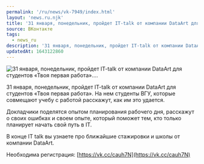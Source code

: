 ```yaml
---
permalink: '/ru/news/vk-7949/index.html'
layout: 'news.ru.njk'
title: '31 января, понедельник, пройдет IT-talk от компании DataArt для студентов «Твоя первая работа».…'
source: ВКонтакте
tags:
  - news_ru
description: '31 января, понедельник, пройдет IT-talk от компании DataArt для студентов «Твоя первая работа».…'
updatedAt: 1643122860
---
```

![31 января, понедельник, пройдет IT-talk от компании DataArt для студентов «Твоя первая работа».…](https://sun9-41.userapi.com/sun9-68/impg/8q7ebDooiZpxWC0xqyp_RYSsNWFMY64b_ruDTA/Nrl-5KVfo5M.jpg?size=1280x717&quality=96&sign=ee378475445b5e4366f8ee3bdd545096&c_uniq_tag=55AdlTLyRpSk2OFcS3Be-IkcDLqcp2soWvO005yPEHE&type=album)

31 января, понедельник, пройдет IT-talk от компании DataArt для студентов «Твоя первая работа». На нем студенты ВГУ, которые совмещают учебу с работой расскажут, как им это удается.

Докладчики поделятся опытом планирования рабочего дня, расскажут о своих ошибках и своем опыте, который поможет тем, кто только планирует начать свой путь в IT.

В конце IT talk вы узнаете про ближайшие стажировки и школы от компании DataArt.

Необходима регистрация: [https://vk.cc/cauh7N](https://vk.cc/cauh7N)
